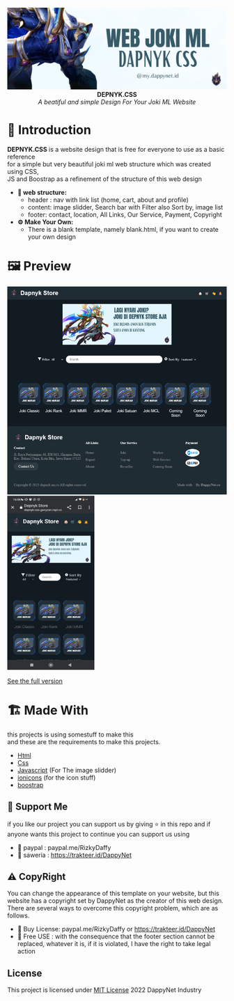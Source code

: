 
<p align="center">
  <img src="https://github.com/Dappy-Net/Joki/blob/main/Assets/banner.png?raw=true"> <br>
  <b>DEPNYK.CSS</b> <br>
  <i>A beatiful and simple Design For Your Joki ML Website</i>
</p>

# 🚩 Introduction

<p><b>DEPNYK.CSS</b> is a website design that is free for everyone to use as a basic reference<br>
  for a simple but very beautiful joki ml web structure which was created using CSS,<br>
  JS and Boostrap as a refinement of the structure of this web design</p>


* **🔖 web structure:**
  * header :  nav with link list (home, cart, about and profile)
  * content: image slidder, Search bar with Filter also Sort by, image list
  * footer: contact, location, All Links, Our Service, Payment, Copyright
* **⚙ Make Your Own:**
  * There is a blank template, namely blank.html, if you want to create your own design

# 🖼 Preview

<img src="https://github.com/Dappy-Net/Joki/blob/main/Assets/demo.png?raw=true" > <br>
<img src="https://github.com/Dappy-Net/Joki/blob/main/Assets/demo-hp.jpeg?raw=true" style="width: 200px; height: 400px;"> <br>

[See the full version](depnyk-css.gwryzen.repl.co)
<br>

# 🏗 Made With
this projects is using somestuff to make this<br>
and these are the requirements to make this projects.
 - [Html](https://id.wikipedia.org/wiki/HTML)
 - [Css](https://en.wikipedia.org/wiki/CSS) 
 - [Javascript](https://www.javascript.com/) (For The image slidder)
 - [ionicons](https://ionic.io/ionicons) (for the icon stuff)
 - [boostrap](https://en.wikipedia.org/wiki/Bootstrap_(front-end_framework)) 

## 👛 Support Me 
if you like our project you can support us by giving ⭐ in this repo
and if anyone wants this project to continue you can support us using
- 👝 paypal : paypal.me/RizkyDaffy
- 🤑 saweria : https://trakteer.id/DappyNet

## ⚠ CopyRight
You can change the appearance of this template on your website, but this website has a copyright set by DappyNet as the creator of this web design. There are several ways to overcome this copyright problem, which are as follows.
- 👝 Buy License: paypal.me/RizkyDaffy or https://trakteer.id/DappyNet
- 💸 Free USE : with the consequence that the footer section cannot be replaced, whatever it is, if it is violated, I have the right to take legal action


## License
This project is licensed under [MIT License](https://github.com/Dappy-Net/Joki/blob/main/LICENSE) 2022 DappyNet Industry
